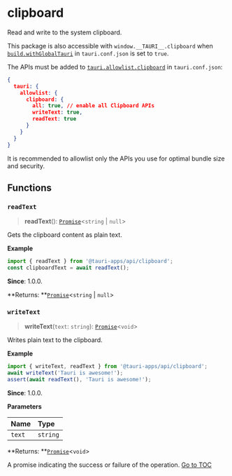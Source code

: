 # clipboard

Read and write to the system clipboard.

This package is also accessible with `window.__TAURI__.clipboard` when [`build.withGlobalTauri`](https://tauri.app/v1/api/config/#buildconfig.withglobaltauri) in `tauri.conf.json` is set to `true`.

The APIs must be added to [`tauri.allowlist.clipboard`](https://tauri.app/v1/api/config/#allowlistconfig.clipboard) in `tauri.conf.json`:
```json
{
  tauri: {
    allowlist: {
      clipboard: {
        all: true, // enable all Clipboard APIs
        writeText: true,
        readText: true
      }
    }
  }
}
```
It is recommended to allowlist only the APIs you use for optimal bundle size and security.

## Functions

### `readText`

> **readText**(): [`Promise`]( https://developer.mozilla.org/en-US/docs/Web/JavaScript/Reference/Global_Objects/Promise )<`string` \| `null`\>

Gets the clipboard content as plain text.

**Example**

```typescript
import { readText } from '@tauri-apps/api/clipboard';
const clipboardText = await readText();
```

**Since**: 1.0.0.

**Returns: **[`Promise`]( https://developer.mozilla.org/en-US/docs/Web/JavaScript/Reference/Global_Objects/Promise )<`string` \| `null`\>

### `writeText`

> **writeText**(`text`: `string`): [`Promise`]( https://developer.mozilla.org/en-US/docs/Web/JavaScript/Reference/Global_Objects/Promise )<`void`\>

Writes plain text to the clipboard.

**Example**

```typescript
import { writeText, readText } from '@tauri-apps/api/clipboard';
await writeText('Tauri is awesome!');
assert(await readText(), 'Tauri is awesome!');
```

**Since**: 1.0.0.

**Parameters**

| Name | Type |
| :------ | :------ |
| `text` | `string` |

**Returns: **[`Promise`]( https://developer.mozilla.org/en-US/docs/Web/JavaScript/Reference/Global_Objects/Promise )<`void`\>

A promise indicating the success or failure of the operation.
<span style='float: footnote;'><a href="../../index.html#toc">Go to TOC</a></span>
